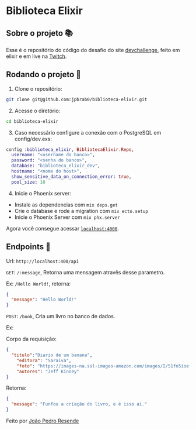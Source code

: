# Biblioteca Elixir

## Sobre o projeto 📚

Esse é o repositório do código do desafio do site [devchallenge](https://www.devchallenge.com.br/challenges/5f0b43f5a5fec43156149043/details), feito em elixir e em live na [Twitch](https://twitch.tv/jpbrab0).

## Rodando o projeto 🚀

1. Clone o repositório:

```bash
git clone git@github.com:jpbrab0/biblioteca-elixir.git
```

2. Acesse o diretório:

```bash
cd biblioteca-elixir
```
3. Caso necessário configure a conexão com o PostgreSQL em config/dev.exs:
```elixir
config :biblioteca_elixir, BibliotecaElixir.Repo,
  username: "<username do banco>",
  password: "<senha do banco>",
  database: "biblioteca_elixir_dev",
  hostname: "<nome do host>",
  show_sensitive_data_on_connection_error: true,
  pool_size: 10
``` 

4. Inicie o Phoenix server:

  * Instale as dependencias com `mix deps.get`
  * Crie o database e rode a migration com `mix ecto.setup` 
  * Inicie o Phoenix Server com `mix phx.server`

  Agora você consegue acessar [`localhost:4000`](http://localhost:4000).

## Endpoints 📜

Url: `http://localhost:400/api` 

`GET`: `/:message`, Retorna uma mensagem atravês desse parametro.

Ex: `/Hello World!`, retorna:

```json
{
  "message": "Hello World!"
}
```

`POST`: `/book`, Cria um livro no banco de dados.

Ex:

Corpo da requisição:
```json
{
  "titulo":"Diario de um banana",
	"editora": "Saraiva",
	"foto": "https://images-na.ssl-images-amazon.com/images/I/51fn5ioe+dL._SX337_BO1,204,203,200_.jpg",
	"autores": "Jeff Kinney" 
}
```

Retorna:

```json
{
  "message": "Funfou a criação do livro, e é isso ai."
}
```

Feito por [João Pedro Resende](https://jpres.dev)
